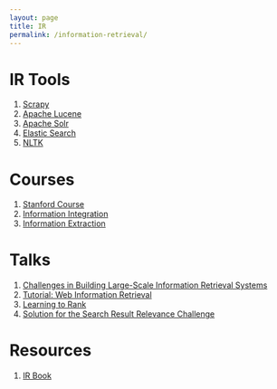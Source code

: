 ```yaml
---
layout: page
title: IR
permalink: /information-retrieval/
---
```


IR Tools
========
1. [Scrapy](http://scrapy.org/)
2. [Apache Lucene](https://lucene.apache.org/core/)
3. [Apache Solr](http://lucene.apache.org/solr/)
4. [Elastic Search](https://www.elastic.co/)
5. [NLTK](http://www.nltk.org/)

Courses
=======
1. [Stanford Course](http://web.stanford.edu/class/cs276/)
2. [Information Integration](http://usc-isi-i2.github.io/knoblock/doc/syllabus/CSCI548_Syllabus_Spring_2015.pdf)
3. [Information Extraction](http://www.cs.cmu.edu/~wcohen/10-707/index-2004.html)

Talks
=====
1. [Challenges in Building Large-Scale Information Retrieval Systems](http://web.stanford.edu/class/cs276/Jeff-Dean-Stanford-CS276-April-2015.pdf)
2. [Tutorial: Web Information Retrieval](http://sci2s.ugr.es/sites/default/files/files/linksInterest/Tutorials/icde.pdf)
3. [Learning to Rank](http://research.microsoft.com/en-us/people/hangli/li-acl-ijcnlp-2009-tutorial.pdf)
4. [Solution for the Search Result Relevance Challenge](https://github.com/ChenglongChen/Kaggle_CrowdFlower/blob/master/Doc/Kaggle_CrowdFlower_ChenglongChen.pdf)

Resources
=========
1. [IR Book](http://www-nlp.stanford.edu/IR-book/)